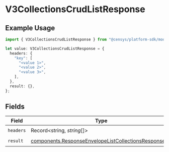 # V3CollectionsCrudListResponse

## Example Usage

```typescript
import { V3CollectionsCrudListResponse } from "@censys/platform-sdk/models/operations";

let value: V3CollectionsCrudListResponse = {
  headers: {
    "key": [
      "<value 1>",
      "<value 2>",
      "<value 3>",
    ],
  },
  result: {},
};
```

## Fields

| Field                                                                                                                        | Type                                                                                                                         | Required                                                                                                                     | Description                                                                                                                  |
| ---------------------------------------------------------------------------------------------------------------------------- | ---------------------------------------------------------------------------------------------------------------------------- | ---------------------------------------------------------------------------------------------------------------------------- | ---------------------------------------------------------------------------------------------------------------------------- |
| `headers`                                                                                                                    | Record<string, *string*[]>                                                                                                   | :heavy_check_mark:                                                                                                           | N/A                                                                                                                          |
| `result`                                                                                                                     | [components.ResponseEnvelopeListCollectionsResponseV1](../../models/components/responseenvelopelistcollectionsresponsev1.md) | :heavy_check_mark:                                                                                                           | N/A                                                                                                                          |